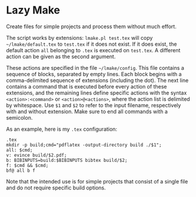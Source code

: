 # Lazy Make

Create files for simple projects and process them without much effort.

The script works by extensions: `lmake.pl test.tex` will copy `~/lmake/default.tex` to `test.tex` if it does not exist.
If it does exist, the default action `all` belonging to `.tex` is executed on `test.tex`.
A different action can be given as the second argument.

These actions are specified in the file `~/lmake/config`.
This file contains a sequence of blocks, separated by empty lines.
Each block begins with a comma-delimited sequence of extensions (including the dot).
The next line contains a command that is executed before every action of these extensions, and the remaining lines define specific actions with the syntax `<action>:<command>` or `<action>@<actions>`, where the action list is delimited by whitespace.
Use `$1` and `$2` to refer to the input filename, respectively with and without extension.
Make sure to end all commands with a semicolon.

As an example, here is my `.tex` configuration:
```
.tex
mkdir -p build;cmd="pdflatex -output-directory build ./$1";
all: $cmd;
v: evince build/$2.pdf;
b: BIBINPUTS=build:$BIBINPUTS bibtex build/$2;
f: $cmd && $cmd;
bf@ all b f
```

Note that the intended use is for simple projects that consist of a single file and do not require specific build options.
